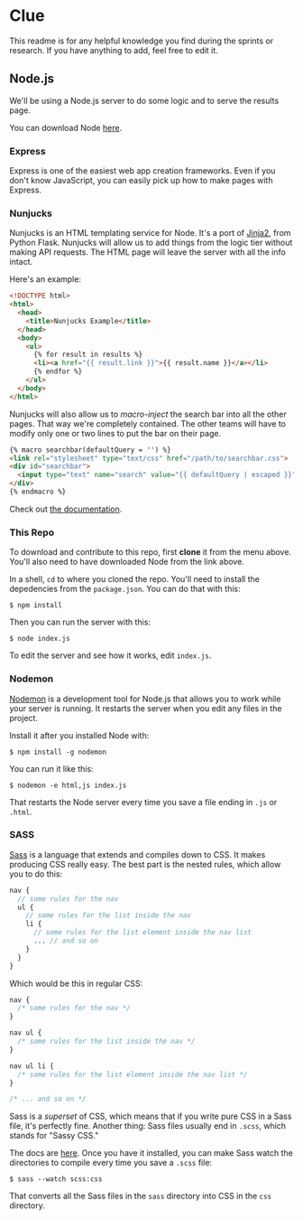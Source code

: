 # Clue

This readme is for any helpful knowledge you find during the sprints or
research. If you have anything to add, feel free to edit it.

## Node.js

We'll be using a Node.js server to do some logic and to serve the results
page.

You can download Node [here](https://nodejs.org/en/).

### Express

Express is one of the easiest web app creation frameworks. Even if you
don't know JavaScript, you can easily pick up how to make pages with
Express.

### Nunjucks

Nunjucks is an HTML templating service for Node. It's a port of
[Jinja2](http://jinja.pocoo.org/docs/2.10/), from Python Flask.
Nunjucks will allow us to add things from the logic tier without
making API requests. The HTML page will leave the server with all the info
intact.

Here's an example:

```html
<!DOCTYPE html>
<html>
  <head>
    <title>Nunjucks Example</title>
  </head>
  <body>
    <ul>
      {% for result in results %}
      <li><a href="{{ result.link }}">{{ result.name }}</a></li>
      {% endfor %}
    </ul>
  </body>
</html>
```

Nunjucks will also allow us to _macro-inject_ the search bar into all the
other pages. That way we're completely contained. The other teams will have
to modify only one or two lines to put the bar on their page.

```html
{% macro searchbar(defaultQuery = '') %}
<link rel="stylesheet" type="text/css" href="/path/to/searchbar.css">
<div id="searchbar">
  <input type="text" name="search" value="{{ defaultQuery | escaped }}"/>
</div>
{% endmacro %}
```

Check out [the documentation](https://mozilla.github.io/nunjucks/).

### This Repo

To download and contribute to this repo, first **clone** it from the
menu above. You'll also need to have downloaded Node from the link above.

In a shell, `cd` to where you cloned the repo. You'll need to install the
depedencies from the `package.json`. You can do that with this:

```shell
$ npm install
```

Then you can run the server with this:

```shell
$ node index.js
```

To edit the server and see how it works, edit `index.js`.

### Nodemon

[Nodemon](https://nodemon.io/) is a development tool for Node.js that allows
you to work while your server is running. It restarts the server when you edit
any files in the project.

Install it after you installed Node with:

```shell
$ npm install -g nodemon
```

You can run it like this:

```shell
$ nodemon -e html,js index.js
```

That restarts the Node server every time you save a file ending in `.js` or
`.html`.

### SASS

[Sass](https://sass-lang.com/) is a language that extends and compiles down
to CSS. It makes producing CSS really easy. The best part is the nested rules,
which allow you to do this:

```sass
nav {
  // some rules for the nav
  ul {
    // some rules for the list inside the nav
    li {
      // some rules for the list element inside the nav list
      ... // and so on
    }
  }
}
```

Which would be this in regular CSS:

```css
nav {
  /* some rules for the nav */
}

nav ul {
  /* some rules for the list inside the nav */
}

nav ul li {
  /* some rules for the list element inside the nav list */
}

/* ... and so on */
```

Sass is a _superset_ of CSS, which means that if you write pure CSS in a
Sass file, it's perfectly fine. Another thing: Sass files usually end in
`.scss`, which stands for "Sassy CSS."

The docs are [here](https://sass-lang.com/documentation/file.SASS_REFERENCE.html).
Once you have it installed, you can make Sass watch the directories to
compile every time you save a `.scss` file:

```shell
$ sass --watch scss:css
```

That converts all the Sass files in the `sass` directory into CSS in the
`css` directory.
